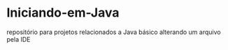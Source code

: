 # Iniciando-em-Java
repositório para projetos relacionados a Java básico
alterando um arquivo pela IDE

